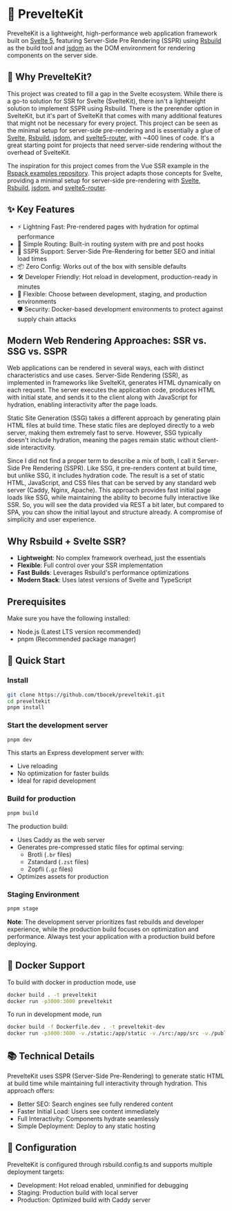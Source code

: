# 🚀 PrevelteKit

PrevelteKit is a lightweight, high-performance web application framework built on [Svelte 5](https://svelte.dev/), featuring Server-Side Pre Rendering (SSPR) using [Rsbuild](https://rsbuild.dev/) as the build tool and [jsdom](https://github.com/jsdom/jsdom) as the DOM environment for rendering components on the server side.

## 🌟 Why PrevelteKit?
This project was created to fill a gap in the Svelte ecosystem. While there is a go-to solution for SSR for Svelte (SvelteKit), there isn't a lightweight solution to implement SSPR using Rsbuild. There is the prerender option in SvelteKit, but it's part of SvelteKit that comes with many additional features that might not be necessary for every project. This project can be seen as the minimal setup for server-side pre-rendering and is essentially a glue of  [Svelte](https://svelte.dev/), [Rsbuild](https://rsbuild.dev/), [jsdom](https://github.com/jsdom/jsdom), and [svelte5-router](https://github.com/mateothegreat/svelte5-router), with ~400 lines of code. It's a great starting point for projects that need server-side rendering without the overhead of SvelteKit.

The inspiration for this project comes from the Vue SSR example in the [Rspack examples repository](https://github.com/rspack-contrib/rspack-examples/blob/main/rsbuild/ssr-express/prod-server.mjs). This project adapts those concepts for Svelte, providing a minimal setup for server-side pre-rendering with [Svelte](https://svelte.dev/), [Rsbuild](https://rsbuild.dev/), [jsdom](https://github.com/jsdom/jsdom), and [svelte5-router](https://github.com/mateothegreat/svelte5-router).

## ✨ Key Features
 * ⚡️ Lightning Fast: Pre-rendered pages with hydration for optimal performance
 * 🎯 Simple Routing: Built-in routing system with pre and post hooks
 * 🔄 SSPR Support: Server-Side Pre-Rendering for better SEO and initial load times
 * 📦 Zero Config: Works out of the box with sensible defaults
 * 🛠️ Developer Friendly: Hot reload in development, production-ready in minutes
 * 🔧 Flexible: Choose between development, staging, and production environments
 * 🛡️ Security: Docker-based development environments to protect against supply chain attacks

## Modern Web Rendering Approaches: SSR vs. SSG vs. SSPR

Web applications can be rendered in several ways, each with distinct characteristics and use cases. Server-Side Rendering (SSR), as implemented in frameworks like SvelteKit, generates HTML dynamically on each request. The server executes the application code, produces HTML with initial state, and sends it to the client along with JavaScript for hydration, enabling interactivity after the page loads.

Static Site Generation (SSG) takes a different approach by generating plain HTML files at build time. These static files are deployed directly to a web server, making them extremely fast to serve. However, SSG typically doesn't include hydration, meaning the pages remain static without client-side interactivity.

Since I did not find a proper term to describe a mix of both, I call it Server-Side Pre Rendering (SSPR). Like SSG, it pre-renders content at build time, but unlike SSG, it includes hydration code. The result is a set of static HTML, JavaScript, and CSS files that can be served by any standard web server (Caddy, Nginx, Apache). This approach provides fast initial page loads like SSG, while maintaining the ability to become fully interactive like SSR. So, you will see the data provided via REST a bit later, but compared to SPA, you can show the initial layout and structure already. A compromise of simplicity and user experience.

## Why Rsbuild + Svelte SSR?

- **Lightweight**: No complex framework overhead, just the essentials
- **Flexible**: Full control over your SSR implementation
- **Fast Builds**: Leverages Rsbuild's performance optimizations
- **Modern Stack**: Uses latest versions of Svelte and TypeScript

## Prerequisites

Make sure you have the following installed:
- Node.js (Latest LTS version recommended)
- pnpm (Recommended package manager)

## 🚦 Quick Start

### Install
```bash
git clone https://github.com/tbocek/preveltekit.git
cd preveltekit
pnpm install
```

### Start the development server
```bash
pnpm dev
```
This starts an Express development server with:
- Live reloading
- No optimization for faster builds
- Ideal for rapid development

### Build for production
```bash
pnpm build
```
The production build:
- Uses Caddy as the web server
- Generates pre-compressed static files for optimal serving:
    - Brotli (`.br` files)
    - Zstandard (`.zst` files)
    - Zopfli (`.gz` files)
- Optimizes assets for production

### Staging Environment
```bash
pnpm stage
```

**Note**: The development server prioritizes fast rebuilds and developer experience, while the production build focuses on optimization and performance. Always test your application with a production build before deploying.

## 🐳 Docker Support

To build with docker in production mode, use

```bash
docker build . -t preveltekit
docker run -p3000:3000 preveltekit
```

To run in development mode, run

```bash
docker build -f Dockerfile.dev . -t preveltekit-dev
docker run -p3000:3000 -v./static:/app/static -v./src:/app/src -v./public:/app/public preveltekit-dev
```

## 📚 Technical Details
PrevelteKit uses SSPR (Server-Side Pre-Rendering) to generate static HTML at build time while maintaining full interactivity through hydration. This approach offers:

 * Better SEO: Search engines see fully rendered content
 * Faster Initial Load: Users see content immediately
 * Full Interactivity: Components hydrate seamlessly
 * Simple Deployment: Deploy to any static hosting

## 🔧 Configuration
PrevelteKit is configured through rsbuild.config.ts and supports multiple deployment targets:

 * Development: Hot reload enabled, unminified for debugging
 * Staging: Production build with local server
 * Production: Optimized build with Caddy server
